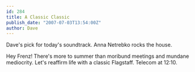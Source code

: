 ```yaml
---
id: 284
title: A Classic Classic
publish_date: "2007-07-03T13:54:00Z"
author: Dave
---
```

  
Dave's pick for today's soundtrack. Anna Netrebko rocks the house.

Hey Frenz! There's more to summer than moribund meetings and mundane mediocrity. Let's reaffirm life with a classic Flagstaff. Telecom at 12:10.

